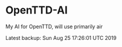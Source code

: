 # OpenTTD-AI
My AI for OpenTTD, will use primarily air

Latest backup: Sun Aug 25 17:26:01 UTC 2019
